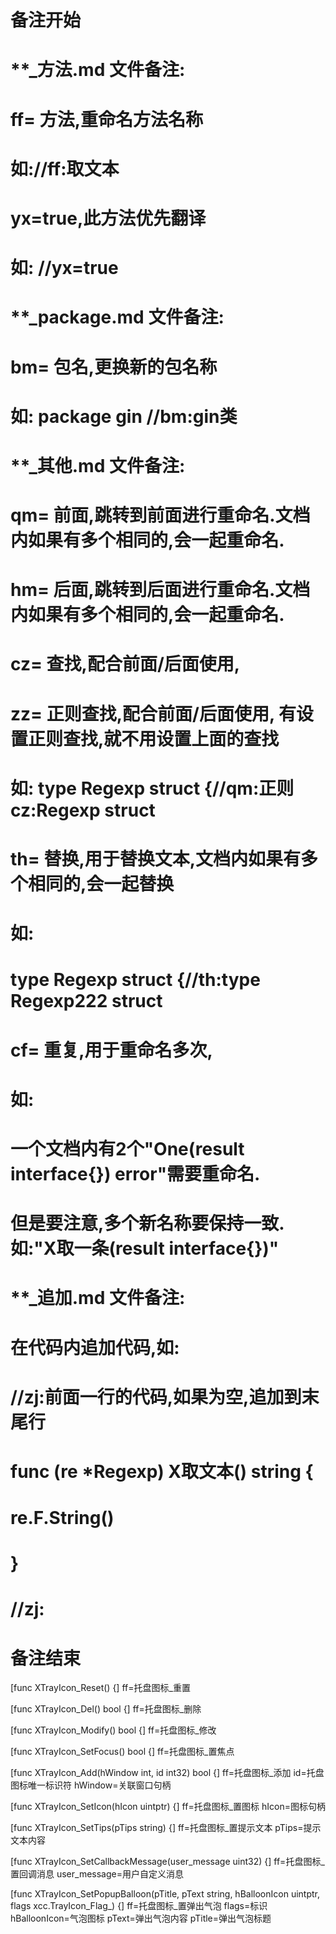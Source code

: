 # 备注开始
# **_方法.md 文件备注:
# ff= 方法,重命名方法名称
# 如://ff:取文本
#
# yx=true,此方法优先翻译
# 如: //yx=true

# **_package.md 文件备注:
# bm= 包名,更换新的包名称 
# 如: package gin //bm:gin类

# **_其他.md 文件备注:
# qm= 前面,跳转到前面进行重命名.文档内如果有多个相同的,会一起重命名.
# hm= 后面,跳转到后面进行重命名.文档内如果有多个相同的,会一起重命名.
# cz= 查找,配合前面/后面使用,
# zz= 正则查找,配合前面/后面使用, 有设置正则查找,就不用设置上面的查找
# 如: type Regexp struct {//qm:正则 cz:Regexp struct
#
# th= 替换,用于替换文本,文档内如果有多个相同的,会一起替换
# 如:
# type Regexp struct {//th:type Regexp222 struct
#
# cf= 重复,用于重命名多次,
# 如: 
# 一个文档内有2个"One(result interface{}) error"需要重命名.
# 但是要注意,多个新名称要保持一致. 如:"X取一条(result interface{})"

# **_追加.md 文件备注:
# 在代码内追加代码,如:
# //zj:前面一行的代码,如果为空,追加到末尾行
# func (re *Regexp) X取文本() string { 
# re.F.String()
# }
# //zj:
# 备注结束

[func XTrayIcon_Reset() {]
ff=托盘图标_重置

[func XTrayIcon_Del() bool {]
ff=托盘图标_删除

[func XTrayIcon_Modify() bool {]
ff=托盘图标_修改

[func XTrayIcon_SetFocus() bool {]
ff=托盘图标_置焦点

[func XTrayIcon_Add(hWindow int, id int32) bool {]
ff=托盘图标_添加
id=托盘图标唯一标识符
hWindow=关联窗口句柄

[func XTrayIcon_SetIcon(hIcon uintptr) {]
ff=托盘图标_置图标
hIcon=图标句柄

[func XTrayIcon_SetTips(pTips string) {]
ff=托盘图标_置提示文本
pTips=提示文本内容

[func XTrayIcon_SetCallbackMessage(user_message uint32) {]
ff=托盘图标_置回调消息
user_message=用户自定义消息

[func XTrayIcon_SetPopupBalloon(pTitle, pText string, hBalloonIcon uintptr, flags xcc.TrayIcon_Flag_) {]
ff=托盘图标_置弹出气泡
flags=标识
hBalloonIcon=气泡图标
pText=弹出气泡内容
pTitle=弹出气泡标题
